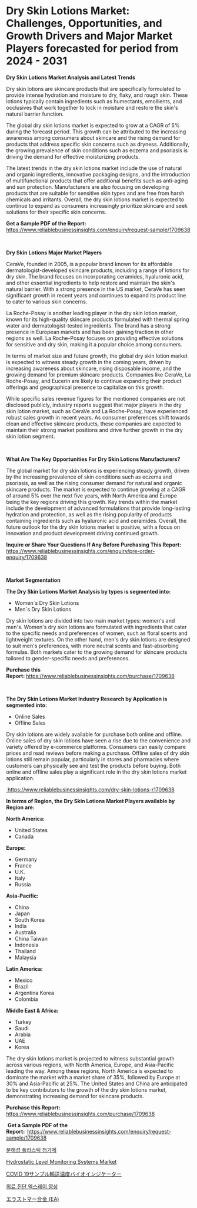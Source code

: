<p><h1>Dry Skin Lotions Market: Challenges, Opportunities, and Growth Drivers and Major Market Players forecasted for period from 2024 - 2031</h1></p><p><strong>Dry Skin Lotions Market Analysis and Latest Trends</strong></p>
<p><p>Dry skin lotions are skincare products that are specifically formulated to provide intense hydration and moisture to dry, flaky, and rough skin. These lotions typically contain ingredients such as humectants, emollients, and occlusives that work together to lock in moisture and restore the skin's natural barrier function.</p><p>The global dry skin lotions market is expected to grow at a CAGR of 5% during the forecast period. This growth can be attributed to the increasing awareness among consumers about skincare and the rising demand for products that address specific skin concerns such as dryness. Additionally, the growing prevalence of skin conditions such as eczema and psoriasis is driving the demand for effective moisturizing products.</p><p>The latest trends in the dry skin lotions market include the use of natural and organic ingredients, innovative packaging designs, and the introduction of multifunctional products that offer additional benefits such as anti-aging and sun protection. Manufacturers are also focusing on developing products that are suitable for sensitive skin types and are free from harsh chemicals and irritants. Overall, the dry skin lotions market is expected to continue to expand as consumers increasingly prioritize skincare and seek solutions for their specific skin concerns.</p></p>
<p><strong>Get a Sample PDF of the Report:&nbsp;</strong> <a href="https://www.reliablebusinessinsights.com/enquiry/request-sample/1709638">https://www.reliablebusinessinsights.com/enquiry/request-sample/1709638</a></p>
<p>&nbsp;</p>
<p><strong>Dry Skin Lotions Major Market Players</strong></p>
<p><p>CeraVe, founded in 2005, is a popular brand known for its affordable dermatologist-developed skincare products, including a range of lotions for dry skin. The brand focuses on incorporating ceramides, hyaluronic acid, and other essential ingredients to help restore and maintain the skin's natural barrier. With a strong presence in the US market, CeraVe has seen significant growth in recent years and continues to expand its product line to cater to various skin concerns.</p><p>La Roche-Posay is another leading player in the dry skin lotion market, known for its high-quality skincare products formulated with thermal spring water and dermatologist-tested ingredients. The brand has a strong presence in European markets and has been gaining traction in other regions as well. La Roche-Posay focuses on providing effective solutions for sensitive and dry skin, making it a popular choice among consumers.</p><p>In terms of market size and future growth, the global dry skin lotion market is expected to witness steady growth in the coming years, driven by increasing awareness about skincare, rising disposable income, and the growing demand for premium skincare products. Companies like CeraVe, La Roche-Posay, and Eucerin are likely to continue expanding their product offerings and geographical presence to capitalize on this growth.</p><p>While specific sales revenue figures for the mentioned companies are not disclosed publicly, industry reports suggest that major players in the dry skin lotion market, such as CeraVe and La Roche-Posay, have experienced robust sales growth in recent years. As consumer preferences shift towards clean and effective skincare products, these companies are expected to maintain their strong market positions and drive further growth in the dry skin lotion segment.</p></p>
<p>&nbsp;</p>
<p><strong>What Are The Key Opportunities For Dry Skin Lotions Manufacturers?</strong></p>
<p><p>The global market for dry skin lotions is experiencing steady growth, driven by the increasing prevalence of skin conditions such as eczema and psoriasis, as well as the rising consumer demand for natural and organic skincare products. The market is expected to continue growing at a CAGR of around 5% over the next five years, with North America and Europe being the key regions driving this growth. Key trends within the market include the development of advanced formulations that provide long-lasting hydration and protection, as well as the rising popularity of products containing ingredients such as hyaluronic acid and ceramides. Overall, the future outlook for the dry skin lotions market is positive, with a focus on innovation and product development driving continued growth.</p></p>
<p><strong>Inquire or Share Your Questions If Any Before Purchasing This Report:</strong> <a href="https://www.reliablebusinessinsights.com/enquiry/pre-order-enquiry/1709638">https://www.reliablebusinessinsights.com/enquiry/pre-order-enquiry/1709638</a></p>
<p>&nbsp;</p>
<p><strong>Market Segmentation</strong></p>
<p><strong>The Dry Skin Lotions Market Analysis by types is segmented into:</strong></p>
<p><ul><li>Women`s Dry Skin Lotions</li><li>Men`s Dry Skin Lotions</li></ul></p>
<p><p>Dry skin lotions are divided into two main market types: women's and men's. Women's dry skin lotions are formulated with ingredients that cater to the specific needs and preferences of women, such as floral scents and lightweight textures. On the other hand, men's dry skin lotions are designed to suit men's preferences, with more neutral scents and fast-absorbing formulas. Both markets cater to the growing demand for skincare products tailored to gender-specific needs and preferences.</p></p>
<p><strong>Purchase this Report:&nbsp;</strong><a href="https://www.reliablebusinessinsights.com/purchase/1709638">https://www.reliablebusinessinsights.com/purchase/1709638</a></p>
<p>&nbsp;</p>
<p><strong>The Dry Skin Lotions Market Industry Research by Application is segmented into:</strong></p>
<p><ul><li>Online Sales</li><li>Offline Sales</li></ul></p>
<p><p>Dry skin lotions are widely available for purchase both online and offline. Online sales of dry skin lotions have seen a rise due to the convenience and variety offered by e-commerce platforms. Consumers can easily compare prices and read reviews before making a purchase. Offline sales of dry skin lotions still remain popular, particularly in stores and pharmacies where customers can physically see and test the products before buying. Both online and offline sales play a significant role in the dry skin lotions market application.</p></p>
<p><a href="https://www.reliablebusinessinsights.com/dry-skin-lotions-r1709638">&nbsp;https://www.reliablebusinessinsights.com/dry-skin-lotions-r1709638</a></p>
<p><strong>In terms of Region, the Dry Skin Lotions Market Players available by Region are:</strong></p>
<p>
    <p> <strong> North America: </strong>
        <ul>
            <li>United States</li>
            <li>Canada</li>
        </ul>
        </p> 
    <p> <strong> Europe: </strong>
        <ul>
            <li>Germany</li>
            <li>France</li>
            <li>U.K.</li>
            <li>Italy</li>
            <li>Russia</li>
        </ul>
        </p> 
    <p> <strong> Asia-Pacific: </strong>
        <ul>
            <li>China</li>
            <li>Japan</li>
            <li>South Korea</li>
            <li>India</li>
            <li>Australia</li>
            <li>China Taiwan</li>
            <li>Indonesia</li>
            <li>Thailand</li>
            <li>Malaysia</li>
        </ul>
        </p> 
    <p> <strong> Latin America: </strong>
        <ul>
            <li>Mexico</li>
            <li>Brazil</li>
            <li>Argentina Korea</li>
            <li>Colombia</li>
        </ul>
        </p> 
    <p> <strong> Middle East & Africa: </strong>
        <ul>
            <li>Turkey</li>
            <li>Saudi</li>
            <li>Arabia</li>
            <li>UAE</li>
            <li>Korea</li>
        </ul>
    </p>
    </p>
<p><p>The dry skin lotions market is projected to witness substantial growth across various regions, with North America, Europe, and Asia-Pacific leading the way. Among these regions, North America is expected to dominate the market with a market share of 35%, followed by Europe at 30% and Asia-Pacific at 25%. The United States and China are anticipated to be key contributors to the growth of the dry skin lotions market, demonstrating increasing demand for skincare products.</p></p>
<p><strong>Purchase this Report: </strong><a href="https://www.reliablebusinessinsights.com/purchase/1709638">https://www.reliablebusinessinsights.com/purchase/1709638</a></p>
<p>&nbsp;<strong>Get a Sample PDF of the Report:&nbsp;&nbsp;</strong><a href="https://www.reliablebusinessinsights.com/enquiry/request-sample/1709638">https://www.reliablebusinessinsights.com/enquiry/request-sample/1709638</a></p>
<p><strong></strong></p>
<p><p><a href="https://medium.com/@jaceykeebler2022/%EA%B0%80%EB%8A%A5%ED%95%9C-%EB%B6%84%ED%95%B4%EC%84%B1-%ED%94%8C%EB%9D%BC%EC%8A%A4%ED%8B%B1-%EC%B2%A8%EA%B0%80%EC%A0%9C-%EC%8B%9C%EC%9E%A5-%EC%A1%B0%EC%82%AC-%EB%B3%B4%EA%B3%A0%EC%84%9C-%EA%B7%B8-%EC%97%AD%EC%82%AC-%EB%B0%8F-2024%EB%85%84%EB%B6%80%ED%84%B0-2031%EB%85%84%EA%B9%8C%EC%A7%80%EC%9D%98-%EC%98%88%EC%B8%A1-03f3ad8354bc">분해성 플라스틱 첨가제</a></p><p><a href="https://github.com/beatblasta/Market-Research-Report-List-3/blob/main/hydrostatic-level-monitoring-systems-market.md">Hydrostatic Level Monitoring Systems Market</a></p><p><a href="https://github.com/mreklxf44233/Market-Research-Report-List-2/blob/main/1775853126016.md">COVID 19サンプル輸送温度バイオインジケーター</a></p><p><a href="https://github.com/shade463/Market-Research-Report-List-1/blob/main/4559021110146.md">의료 진단 엑스레이 영상</a></p><p><a href="https://medium.com/@reannakling/%E3%82%A8%E3%83%A9%E3%82%B9%E3%83%88%E3%83%9E%E3%83%BC%E5%90%88%E9%87%91-ea-%E5%B8%82%E5%A0%B4%E3%83%AC%E3%83%9D%E3%83%BC%E3%83%88%E3%81%AF-%E3%81%93%E3%81%AE%E5%B8%82%E5%A0%B4%E3%81%AE%E6%9C%80%E6%96%B0%E3%81%AE%E3%83%88%E3%83%AC%E3%83%B3%E3%83%89%E3%81%A8%E6%88%90%E9%95%B7%E6%A9%9F%E4%BC%9A%E3%82%92%E6%98%8E%E3%82%89%E3%81%8B%E3%81%AB%E3%81%97%E3%81%A6%E3%81%84%E3%81%BE%E3%81%99-cbb2fa690580">エラストマー合金 (EA)</a></p></p>